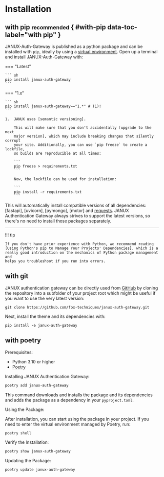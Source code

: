 # Installation 

## with pip <small>recommended</small> { #with-pip data-toc-label="with pip" }

JANUX-Auth-Gateway is published as a python package and can be installed with
`pip`, ideally by using a [virtual environment]. Open up a terminal and install
JANUX-Auth-Gateway with:

=== "Latest"

    ``` sh
    pip install janux-auth-gateway
    ```

=== "1.x"

    ``` sh
    pip install janux-auth-gateway=="1.*" # (1)!
    ```

    1.  JANUX uses [semantic versioning].

        This will make sure that you don't accidentally [upgrade to the next
        major version], which may include breaking changes that silently corrupt
        your site. Additionally, you can use `pip freeze` to create a lockfile,
        so builds are reproducible at all times:

        ```
        pip freeze > requirements.txt
        ```

        Now, the lockfile can be used for installation:

        ```
        pip install -r requirements.txt
        ```

This will automatically install compatible versions of all dependencies:
[fastapi], [uvicorn], [pymongo], [motor] and [requests]. JANUX Authentication Gateway always strives to support the latest versions, so there's no need to
install those packages separately.

---

!!! tip

    If you don't have prior experience with Python, we recommend reading
    [Using Python's pip to Manage Your Projects' Dependencies], which is a
    really good introduction on the mechanics of Python package management and
    helps you troubleshoot if you run into errors.

  [Python package]: https://pypi.org/project/janux-auth-gateway/
  [virtual environment]: https://realpython.com/what-is-pip/#using-pip-in-a-python-virtual-environment
  [semantic versioning]: https://semver.org/
  [Using Python's pip to Manage Your Projects' Dependencies]: https://realpython.com/what-is-pip/


## with git

JANUX authentication gateway can be directly used from [GitHub] by cloning the
repository into a subfolder of your project root which might be useful if you
want to use the very latest version:

```
git clone https://github.com/fox-techniques/janux-auth-gateway.git
```

Next, install the theme and its dependencies with:

```
pip install -e janux-auth-gateway
```

## with poetry

Prerequisites:

- Python 3.10 or higher
- [Poetry]

Installing JANUX Authentication Gateway:

```bash
poetry add janux-auth-gateway
```

This command downloads and installs the package and its dependencies and adds the package as a dependency in your `pyproject.toml`.

Using the Package:

After installation, you can start using the package in your project. If you need to enter the virtual environment managed by Poetry, run:

```bash
poetry shell
```

Verify the Installation:

```bash
poetry show janux-auth-gateway
```

Updating the Package:

```bash
poetry update janux-auth-gateway
```

  [JANUX-Auth-Gateway]: https://pypi.org/project/janux-auth-gateway/
  [GitHub]: https://github.com/fox-techniques/janux-auth-gateway

  [requests]: https://pypi.org/project/requests/
  [Poetry]: https://python-poetry.org/docs/#installation